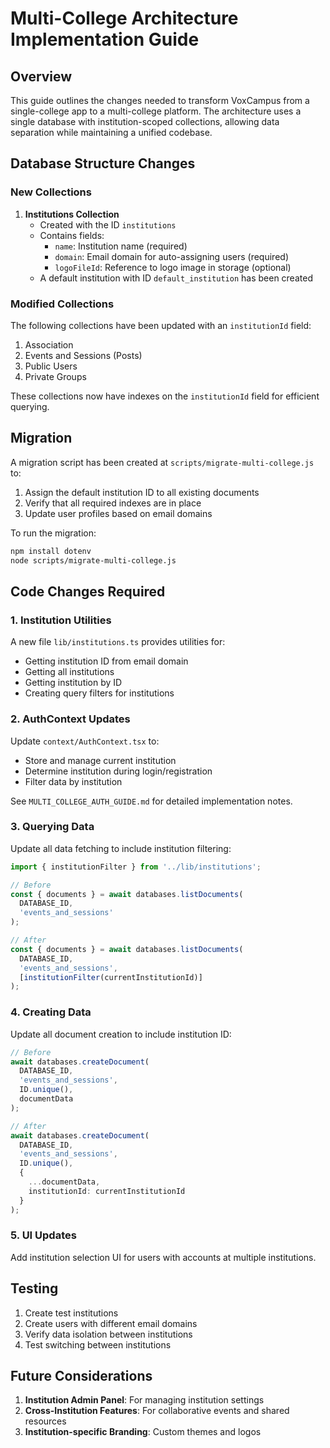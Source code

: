 # Multi-College Architecture Implementation Guide

## Overview

This guide outlines the changes needed to transform VoxCampus from a single-college app to a multi-college platform. The architecture uses a single database with institution-scoped collections, allowing data separation while maintaining a unified codebase.

## Database Structure Changes

### New Collections

1. **Institutions Collection**
   - Created with the ID `institutions`
   - Contains fields:
     - `name`: Institution name (required)
     - `domain`: Email domain for auto-assigning users (required)
     - `logoFileId`: Reference to logo image in storage (optional)
   - A default institution with ID `default_institution` has been created

### Modified Collections

The following collections have been updated with an `institutionId` field:

1. Association
2. Events and Sessions (Posts)
3. Public Users
4. Private Groups

These collections now have indexes on the `institutionId` field for efficient querying.

## Migration

A migration script has been created at `scripts/migrate-multi-college.js` to:

1. Assign the default institution ID to all existing documents
2. Verify that all required indexes are in place
3. Update user profiles based on email domains

To run the migration:

```bash
npm install dotenv
node scripts/migrate-multi-college.js
```

## Code Changes Required

### 1. Institution Utilities

A new file `lib/institutions.ts` provides utilities for:
- Getting institution ID from email domain
- Getting all institutions
- Getting institution by ID
- Creating query filters for institutions

### 2. AuthContext Updates

Update `context/AuthContext.tsx` to:
- Store and manage current institution
- Determine institution during login/registration
- Filter data by institution

See `MULTI_COLLEGE_AUTH_GUIDE.md` for detailed implementation notes.

### 3. Querying Data

Update all data fetching to include institution filtering:

```typescript
import { institutionFilter } from '../lib/institutions';

// Before
const { documents } = await databases.listDocuments(
  DATABASE_ID,
  'events_and_sessions'
);

// After
const { documents } = await databases.listDocuments(
  DATABASE_ID,
  'events_and_sessions',
  [institutionFilter(currentInstitutionId)]
);
```

### 4. Creating Data

Update all document creation to include institution ID:

```typescript
// Before
await databases.createDocument(
  DATABASE_ID,
  'events_and_sessions',
  ID.unique(),
  documentData
);

// After
await databases.createDocument(
  DATABASE_ID,
  'events_and_sessions',
  ID.unique(),
  {
    ...documentData,
    institutionId: currentInstitutionId
  }
);
```

### 5. UI Updates

Add institution selection UI for users with accounts at multiple institutions.

## Testing

1. Create test institutions
2. Create users with different email domains
3. Verify data isolation between institutions
4. Test switching between institutions

## Future Considerations

1. **Institution Admin Panel**: For managing institution settings
2. **Cross-Institution Features**: For collaborative events and shared resources
3. **Institution-specific Branding**: Custom themes and logos